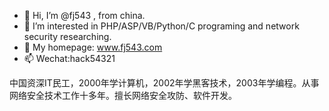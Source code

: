 - 👋 Hi, I’m @fj543 , from china.
- 👀 I’m interested in PHP/ASP/VB/Python/C programing and network security researching.
- 🌱 My homepage: www.fj543.com
- 📫 Wechat:hack54321

中国资深IT民工，2000年学计算机，2002年学黑客技术，2003年学编程。从事网络安全技术工作十多年。擅长网络安全攻防、软件开发。
